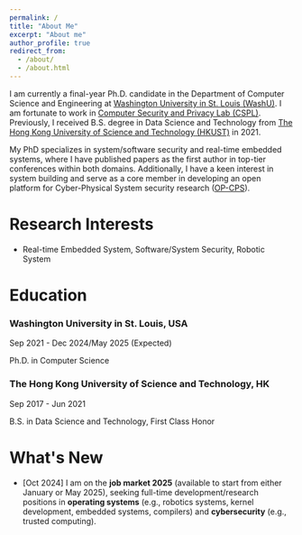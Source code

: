 ```yaml
---
permalink: /
title: "About Me"
excerpt: "About me"
author_profile: true
redirect_from: 
  - /about/
  - /about.html
---
```

I am currently a final-year Ph.D. candidate in the Department of Computer Science and Engineering at [Washington University in St. Louis (WashU)](https://wustl.edu/). I am fortunate to work in [Computer Security and Privacy Lab (CSPL)](https://cybersecurity.seas.wustl.edu/index.html). Previously, I received B.S. degree in Data Science and Technology from [The Hong Kong University of Science and Technology (HKUST)](https://hkust.edu.hk/) in 2021. 

My PhD specializes in system/software security and real-time embedded systems, where I have published papers as the first author in top-tier conferences within both domains. Additionally, I have a keen interest in system building and serve as a core member in developing an open platform for Cyber-Physical System security research ([OP-CPS](https://cybersecurity.seas.wustl.edu/projects/opcps.html)).

Research Interests
======
- Real-time Embedded System, Software/System Security, Robotic System

Education
======
 <div class="education-section">
  <div class="education-item">
    <div class="institution">
      <div class="institution-name">
        <h3>Washington University in St. Louis, USA</h3>
        <span class="date">Sep 2021 - Dec 2024/May 2025 (Expected)</span>
      </div>
      <p class="degree">Ph.D. in Computer Science</p>
    </div>
  </div>
 <div class="education-item">
    <div class="institution">
      <div class="institution-name">
        <h3>The Hong Kong University of Science and Technology, HK</h3>
        <span class="date">Sep 2017 - Jun 2021</span>
      </div>
      <p class="degree">B.S. in Data Science and Technology, First Class Honor</p>
    </div>
  </div>
</div>



What's New
======
- [Oct 2024] I am on the <strong>job market 2025</strong> (available to start from either January or May 2025), seeking full-time development/research positions in <strong>operating systems</strong> (e.g., robotics systems, kernel development, embedded systems, compilers) and <strong>cybersecurity</strong> (e.g., trusted computing).
